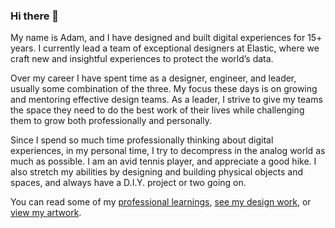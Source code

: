 ### Hi there 👋

My name is Adam, and I have designed and built digital experiences for 15+ years.  I currently lead a team of exceptional designers at Elastic, where we craft new and insightful experiences to protect the world’s data.

Over my career I have spent time as a designer, engineer, and leader, usually some combination of the three.  My focus these days is on growing and mentoring effective design teams.  As a leader, I strive to give my teams the space they need to do the best work of their lives while challenging them to grow both professionally and personally.

Since I spend so much time professionally thinking about digital experiences, in my personal time, I try to decompress in the analog world as much as possible.  I am an avid tennis player, and appreciate a good hike.  I also stretch my abilities by designing and building physical objects and spaces, and always have a D.I.Y. project or two going on.

You can read some of my [professional learnings](https://www.adamwdraper.com/learnings), [see my design work](https://www.adamwdraper.com/personal-design), or [view my artwork](https://www.adamwdraper.com/art).
